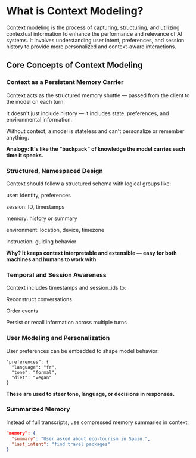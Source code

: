 ﻿# What is Context Modeling?

Context modeling is the process of capturing, structuring, and utilizing contextual information to enhance the performance and relevance of AI systems. It involves understanding user intent, preferences, and session history to provide more personalized and context-aware interactions.

## Core Concepts of Context Modeling

### Context as a Persistent Memory Carrier

Context acts as the structured memory shuttle — passed from the client to the model on each turn.

It doesn't just include history — it includes state, preferences, and environmental information.

Without context, a model is stateless and can't personalize or remember anything.

**Analogy: It's like the "backpack" of knowledge the model carries each time it speaks.**

### Structured, Namespaced Design

Context should follow a structured schema with logical groups like:

user: identity, preferences

session: ID, timestamps

memory: history or summary

environment: location, device, timezone

instruction: guiding behavior

**Why? It keeps context interpretable and extensible — easy for both machines and humans to work with.**

### Temporal and Session Awareness

Context includes timestamps and session_ids to:

Reconstruct conversations

Order events

Persist or recall information across multiple turns

### User Modeling and Personalization

User preferences can be embedded to shape model behavior:

````
"preferences": {
  "language": "fr",
  "tone": "formal",
  "diet": "vegan"
}
````

**These are used to steer tone, language, or decisions in responses.**

### Summarized Memory

Instead of full transcripts, use compressed memory summaries in context:

````json
"memory": {
  "summary": "User asked about eco-tourism in Spain.",
  "last_intent": "find travel packages"
}
````